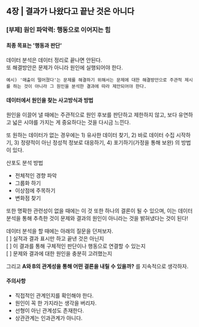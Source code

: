 ## 4장  | 결과가 나왔다고 끝난 것은 아니다
### [부제] 원인 파악력: 행동으로 이어지는 힘  

#### 최종 목표는 '행동과 판단'
데이터 분석은 데이터 정리로 끝나면 안된다.  
또 해결방안은 문제가 아니라 원인에 실행되어야 한다.  

    예시) '매출이 떨어졌다'는 문제를 해결하기 위해서는 문제에 대한 해결방안으로 주관적 제시를 하는 것이 아니라 그 원인을 분석한 결과에 따라 제안되어야 한다.

#### 데이터에서 원인을 찾는 사고방식과 방법
원인을 이끌어 낼 때에는 주관적으로 원인 후보를 판단하고 제한하지 않고, 보다 유연하고 넓은 시야를 가지는 게 중요하다는 것을 다시금 느낀다.  

또 원하는 데이터가 없는 경우에는 1) 유사한 데이터 찾기, 2) 바로 데이터 수집 시작하기, 3) 정량적이 아닌 정성적 정보로 대응하기, 4) 포기하기(가정을 통해 보완) 의 방법이 있다.  

산포도 분석 방법
- 전체적인 경향 파악
- 그룹화 하기
- 이상점에 주목하기
- 변화점 찾기

또한 명확한 관련성이 없을 때에는 이 것 또한 하나의 결론이 될 수 있으며, 이는 데이터 분석을 통해 추측한 것이 문제와 결과의 원인이 아니라는 것을 밝혀냈다는 것이 된다!  

데이터 분석을 할 때에는 아래의 질문을 던져보자.  
[ ] 실적과 결과 표시만 하고 끝낸 것은 아닌지  
[ ] 이 결과를 통해 구체적인 판단이나 행동으로 연결할 수 있는지  
[ ] 문제와 결과에 대한 원인을 충분히 고려했는지  

그리고 **A와 B의 관계성을 통해 어떤 결론을 내릴 수 있을까?** 를 지속적으로 생각하자.

#### 주의사항
- 직접적인 관계인지를 확인해야 한다.
- 원인이 꼭 한 가지라는 생각을 버리자.
- 선형이 아닌 관계성도 존재한다.
- 상관관계는 인과관계가 아니다.